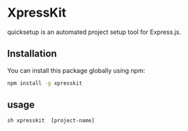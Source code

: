 #  XpressKit

quicksetup is an automated project setup tool for Express.js.

## Installation

You can install this package globally using npm:

```sh
npm install -g xpresskit

```

## usage
``sh
xpresskit  [project-name]
``